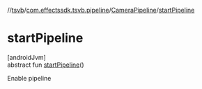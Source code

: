 //[tsvb](../../../index.md)/[com.effectssdk.tsvb.pipeline](../index.md)/[CameraPipeline](index.md)/[startPipeline](start-pipeline.md)

# startPipeline

[androidJvm]\
abstract fun [startPipeline](start-pipeline.md)()

Enable pipeline
